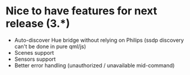 # Nice to have features for next release (3.*)

* Auto-discover Hue bridge without relying on Philips (ssdp discovery can't be done in pure qml/js)
* Scenes support
* Sensors support
* Better error handling (unauthorized / unavailable mid-command)
